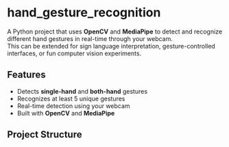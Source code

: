 # hand_gesture_recognition

A Python project that uses **OpenCV** and **MediaPipe** to detect and recognize different hand gestures in real-time through your webcam.  
This can be extended for sign language interpretation, gesture-controlled interfaces, or fun computer vision experiments.


## Features
- Detects **single-hand** and **both-hand** gestures  
- Recognizes at least 5 unique gestures  
- Real-time detection using your webcam  
- Built with **OpenCV** and **MediaPipe**  


## Project Structure

